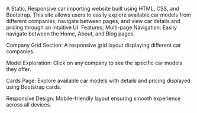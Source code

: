 A Static, Responsive car importing website built using HTML, CSS, and Bootstrap. 
This site allows users to easily explore available car models from different companies, navigate between pages, and view car details and pricing through an intuitive UI.
 Features;
  Multi-page Navigation: Easily navigate between the Home, About, and Blog pages.

  Company Grid Section: A responsive grid layout displaying different car companies.

  Model Exploration: Click on any company to see the specific car models they offer.

  Cards Page: Explore available car models with details and pricing displayed using Bootstrap cards.

  Responsive Design: Mobile-friendly layout ensuring smooth experience across all devices.
